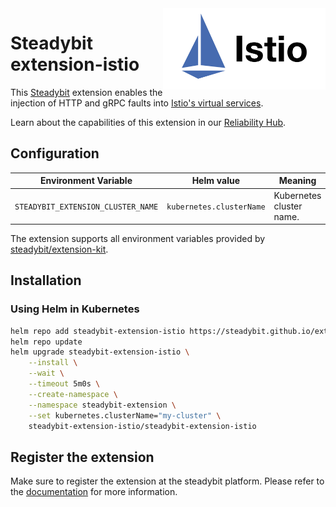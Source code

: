 <img src="./logo.png" height="130" align="right" alt="Istio logo depicting sails with the text 'Istio'">

# Steadybit extension-istio

This [Steadybit](https://www.steadybit.com/) extension enables the injection of HTTP and gRPC faults into [Istio's virtual services](https://istio.io/latest/docs/reference/config/networking/virtual-service).

Learn about the capabilities of this extension in our [Reliability Hub](https://hub.steadybit.com/extension/com.github.steadybit.extension_istio).

## Configuration

| Environment Variable               | Helm value               | Meaning                  | Required | Default |
|------------------------------------|--------------------------|--------------------------|----------|---------|
| `STEADYBIT_EXTENSION_CLUSTER_NAME` | `kubernetes.clusterName` | Kubernetes cluster name. | yes      |         |

The extension supports all environment variables provided by [steadybit/extension-kit](https://github.com/steadybit/extension-kit#environment-variables).

## Installation

### Using Helm in Kubernetes

```sh
helm repo add steadybit-extension-istio https://steadybit.github.io/extension-istio
helm repo update
helm upgrade steadybit-extension-istio \
    --install \
    --wait \
    --timeout 5m0s \
    --create-namespace \
    --namespace steadybit-extension \
    --set kubernetes.clusterName="my-cluster" \
    steadybit-extension-istio/steadybit-extension-istio
```

## Register the extension

Make sure to register the extension at the steadybit platform. Please refer to
the [documentation](https://docs.steadybit.com/integrate-with-steadybit/extensions/extension-installation) for more information.
